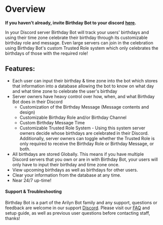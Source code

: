 # Overview

**If you haven't already, invite Birthday Bot to your discord** [**here**](https://discordapp.com/api/oauth2/authorize?client_id=656621136808902656&permissions=269053008&scope=bot%20applications.commands)**.**

In your Discord server Birthday Bot will track your users' birthdays and using their time zone celebrate their birthday through its customizable birthday role and message. Even large servers can join in the celebration using Birthday Bot's custom Trusted Role system which only celebrates the birthdays of those with the required role!

## **Features**:

-   Each user can input their birthday & time zone into the bot which stores that information into a database allowing the bot to know on what day and what time zone to celebrate the user's birthday
-   Server owners have heavy control over how, when, and what Birthday Bot does in their Discord
    -   Customization of the Birthday Message \(Message contents and design\)
    -   Customizable Birthday Role and/or Birthday Channel
    -   Custom Birthday Message Time
    -   Customizable Trusted Role System - Using this system server owners decide whose birthdays are celebrated in their Discord. Additionally, server owners can toggle whether the Trusted Role is only required to receive the Birthday Role or Birthday Message, or both.
-   All birthdays are stored Globally. This means if you have multiple Discord servers that you own or are in with Birthday Bot, your users will only have to input their birthday and time zone once.
-   View upcoming birthdays as well as birthdays for other users.
-   Clear your information from the database at any time.
-   Near 24/7 up-time!

#### Support & Troubleshooting

Birthday Bot is a part of the Arilyn Bot family and any support, questions or feedback are welcome in our support [Discord](https://discord.com/invite/9gUQFtz). Please visit our [FAQ](faq.md) and setup guide, as well as previous user questions before contacting staff, thanks!
